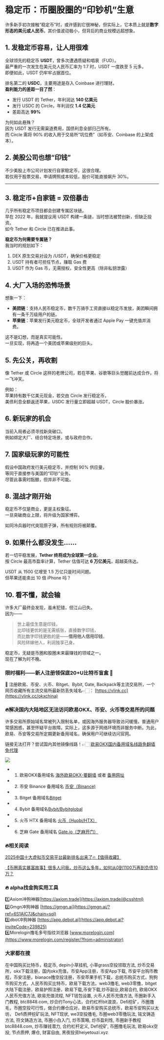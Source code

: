 # 稳定币：币圈股圈的“印钞机”生意

许多新手初次接触“稳定币”时，或许感到它很神秘，但实际上，它本质上就是**数字形态的美元或人民币**。其价值波动极小，但背后的商业规模远超想象。

## 1. 发稳定币容易，让人用很难

全球领先的稳定币 **USDT**，曾多次遭遇质疑和唱衰（FUD）。  
最严重的一次发生在美元兑人民币汇率为 1:7 时，USDT 一度跌至 5 元多。  
即便如此，USDT 仍牢牢占据首位。

排名第二的 **USDC**，主要用途是存入 Coinbase 进行理财。  
**盈利能力的差距一目了然**：

- 发行 USDT 的 Tether，年利润达 **140 亿美元**
- 发行 USDC 的 Circle，年利润仅 **1.4 亿美元**
- 差距高达 **99%**

为何如此悬殊？  
因为 USDT 发行无需渠道费用，国债利息全部归己所有。  
而 Circle 需将 90% 的收入用于交易所“坑位费”（如币安、Coinbase 的上架成本）。

## 2. 美股公司也想“印钱”

不少美股上市公司计划发行自家稳定币，这很合理。  
若仅用于股票交易，申请牌照成本较低，股价可能直接飙升 30%。

---

## 3. 稳定币+自家链 = 双倍暴击

几乎所有稳定币项目都会创建专属区块链。  
早在 2022 年，我就提议用 USDT 构建一条链，当时想法被赞创新，但缺乏投资。  
如今 Tether 和 Circle 已在推进此事。

**稳定币为何需要专属链？**  
我当时的规划如下：

1. DEX 原生交易对设为 /USDT，确保价格更稳定  
2. USDT 持有者可担任节点，赚取 Gas 费  
3. USDT 作为 Gas 币，无需授权，安全性更高（除非私钥泄露）

## 4. 大厂入场的恐怖场景

想象一下：

- **美团链**：支持人民币稳定币，数千万骑手工资直接以稳定币发放，美团瞬间拥有一条千万级用户的链。
- **苹果链**：苹果发行美元稳定币，全球开发者通过 Apple Pay 一键充值并消费。

这不是幻想，而是真实可能性。  
一旦实现，将再造一个美团或苹果级别的巨头。

## 5. 先公关，再收割

像 Tether 或 Circle 这样的老牌公司，若在苹果、谷歌等巨头觉醒前达成合作，将一飞冲天。

例如：  
苹果持有数千亿美元现金，若交由 Circle 发行稳定币，  
美债利息全额返还苹果，USDC 发行量立即超越 USDT，Circle 股价暴涨。

## 6. 新玩家的机会

当前入局者必须寻找新突破口。  
例如绑定大厂、结合特定场景，或与政府合作。

## 7. 国家级玩家的可能性

假设中国政府发行美元稳定币，并控制 90% 供应量，  
等同于直接参与美国的“印钞”业务。  
尽管此事需时酝酿，但并非不可能。

## 8. 混战才刚开始

稳定币不仅是商业，更是主权象征。  
一旦突破商业上限，将升级为国家博弈。

如同冷兵器时代突现原子弹，所有规则将被颠覆。

## 9. 如果什么都没发生……

若一切平稳发展，**Tether 终将成为全球第一企业**。  
按 Circle 最高市盈率计算，Tether 估值可达 **6 万亿美元**，超越英伟达。

USDT 从 1500 亿增至 1.5 万亿只是时间问题。  
但苹果还能卖出 10 倍 iPhone 吗？

## 10. 看不懂，就会输

许多大厂最终会发现，虽未犯错，但江山已失。  
因为——

> 世上最佳生意是印钱，  
> 比印钱更优的是无需纸张，直接数字印钱，  
> 而比数字印钱更胜的是——**借用他人信用印钱**，  
> 风险转嫁他人，利润独享己身。

稳定币，无疑是币圈和股圈未来最赚钱的领域之一。  
现在了解为时不晚。

### 限时福利——新人注册领保底20+U比特币盲盒 🎁
🎁 注册欧易、币安、火币、Bitget、Bybit, Gate, Backpack等主流交易所，一个网页收藏所有主流交易所最新防丢失域名👉🏻： [https://vlink.cc](https://vlink.cc/okxchina)

### 🔥解决国内大陆地区无法访问欧易OKX、币安、火币等交易所的问题
许多交易所原始域名常被列入限制名单，或因海外服务器导致访问缓慢。普通用户常感困惑，甚至怀疑平台故障。实际上，这多源于网络环境而非服务中断。为此，欧易、币安等交易所定期更新备用域名，确保用户可继续访问官网。

链接无法打开？尝试国内其他镜像线路！👉🏻 [欧易OKX国内备用域名线路免翻墙免代理](https://vlink.cc/okxcn)

[![](https://307e939.webp.li/20250812124552161.png)](https://vlink.cc/okxcn)

- 1. 欧易OKX备用域名 [海外欧易OKX-要翻墙](https://www.okx.com/join/18639032) 或者 [备用网址](https://www.oucnyi.net/zh-hans/join/18639032) 
- 2. 币安 Binance 备用域名 [币安（Binance)](https://accounts.binance.com/zh-CN/register?ref=36457687)
- 3. Bitget 备用域名[Bitget](https://www.bitget.com/zh-CN/referral/register?from=referral&clacCode=VRNEYUTR)
- 4. Bybit 备用域名[Bybit/Bybitglobal](https://www.bybitglobal.com/zh-MY/invite/?ref=VMKORMM)
- 5. 火币 HTX 备用域名 [火币（Huobi/HTX）](https://www.htx.com/invite/zh-cn/1f?invite_code=whf45223)
- 6. 芝麻 Gate 备用域名 [Gate.io（芝麻开门）](https://www.gate.io/zh/signup?ref_type=103&ref=A1ERAQ)

### 🔥相关阅读
[2025中国十大虚拟币交易平台最新排名出来了🔥【值得收藏】](https://btc8848.com/top-10-exchanges/)

[【币圈真实暴富故事】很多人问我，炒币这么多年，如何从0到1100万再到负债10万？](https://heiyetouzi.xyz/biquanstory001/)

### 🔥 alpha找金狗实用工具
1️⃣Axiom冲狗神器[https://axiom.trade](https://axiom.trade/@csshtml)  
2️⃣Gmgn冲狗神器 [https://gmgn.ai](https://gmgn.ai/?ref=6S1AIC7J&chain=sol)  
3️⃣dbot冲狗神器 [https://app.debot.ai](https://app.debot.ai?inviteCode=239825)  
4️⃣Morelogin撸毛多号指纹浏览器 [www.morelogin.com](https://www.morelogin.com/register/?from=administrator)  

###  大家都在搜
在中国购买比特币，稳定币, depin小草挂机, 小草grass空投领取方法, 炒币交易所，okx下载注册，国内okx充值，币安App注册，币安App下载, 币安平台购币教程，币安注册，bianace撸空投注册，币安苹果手机下载，总统币购买方式，狗狗币购买方式，人民币购买比特币，欧易下载方法，web3撸毛, web3零撸，bitget大陆下载注册，欧易护照注册，欧易下载,币安下载,炒币副业,欧易合约, 欧易OKX人民币充值方法, 欧易充值流程, NFT钱包设置, 火币人民币充值方法, 币圈新手入门教程, btc8848.com, 炒合约Tony心法，合约杠杆bit浪浪，Defi挖矿，币圈撸毛，币圈空投可行性，做合约爆仓应对，欧易币安购买总统币，欧易币安购买以太坊， Defi质押挖矿玩法, NFT现状, we3空投撸毛, 币圈web3零撸玩法, 铭文铸造方法, 符文铸造方法, 币圈小白入门, 炒币策略, 炒币盈利性, 币圈新手教程btc8848.com, 炒币赚钱潜力, 合约杠杆定义, Defi挖矿, 币圈撸毛玩法, 欧易okx空投, 节点质押, 爆仓, 财富自由, 黑夜投资heiyetouzi.xyz